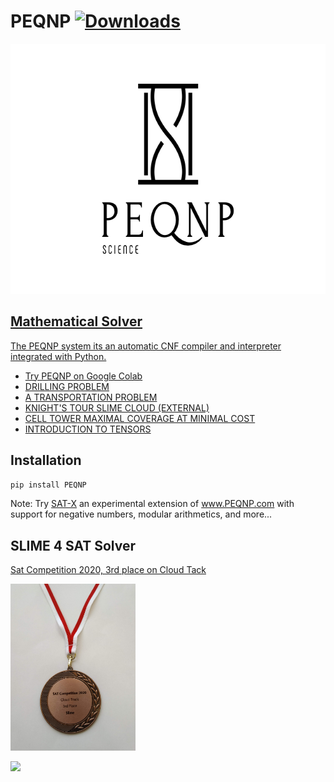 # PEQNP [![Downloads](https://pepy.tech/badge/peqnp)](https://pepy.tech/project/peqnp)

<a href="https://www.peqnp.com"><img border="0" alt="PEQNP" src="https://raw.githubusercontent.com/maxtuno/PEQNP/master/logo.png" width="640" height="400">

## Mathematical Solver

The PEQNP system its an automatic CNF compiler and interpreter integrated with Python.

- [Try PEQNP on Google Colab](https://colab.research.google.com/github/maxtuno/PEQNP/blob/master/docs/PEQNP.ipynb)
- [DRILLING PROBLEM](https://colab.research.google.com/github/maxtuno/PEQNP/blob/master/docs/drilling_problem.ipynb)
- [A TRANSPORTATION PROBLEM](https://colab.research.google.com/github/maxtuno/PEQNP/blob/master/docs/transport.ipynb)
- [KNIGHT'S TOUR SLIME CLOUD (EXTERNAL)](https://colab.research.google.com/github/maxtuno/PEQNP/blob/master/docs/knight_cloud.ipynb)
- [CELL TOWER MAXIMAL COVERAGE AT MINIMAL COST](https://colab.research.google.com/github/maxtuno/PEQNP/blob/master/docs/CELL_TOWER_COVERAGE.ipynb)
- [INTRODUCTION TO TENSORS](https://colab.research.google.com/github/maxtuno/PEQNP/blob/master/docs/tensors.ipynb)

## Installation
```python
pip install PEQNP
```

Note: Try [SAT-X](https://github.com/maxtuno/SATX) an experimental extension of www.PEQNP.com with support for negative numbers, modular arithmetics, and more...

## SLIME 4 SAT Solver 

[Sat Competition 2020, 3rd place on Cloud Tack](https://satcompetition.github.io/2020/results.html)

<img border="0" alt="SLIME" src="https://raw.githubusercontent.com/maxtuno/PEQNP/master/medal.jpg" width="200" height="267">

<img
  src="https://cr-ss-service.azurewebsites.net/api/ScreenShot?widget=summary&username=maxtuno&badges=2&show-avatar=true&style=--header-bg-color:%23000;--border-radius:10px"/>
